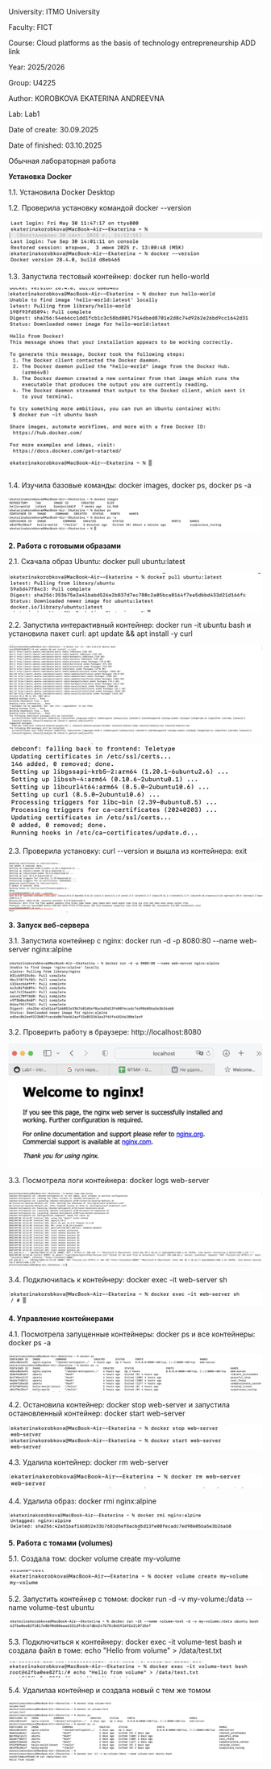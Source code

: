 University: ITMO University

Faculty: FICT

Course: Cloud platforms as the basis of technology entrepreneurship ADD link

Year: 2025/2026

Group: U4225

Author: KOROBKOVA EKATERINA ANDREEVNA

Lab: Lab1

Date of create: 30.09.2025

Date of finished: 03.10.2025

Обычная лабораторная работа

**Установка Docker**

1.1. Установила Docker Desktop
   
1.2. Проверила установку командой docker --version

![alt text](screenshots/version.png)

1.3. Запустила тестовый контейнер: docker run hello-world

![alt text](screenshots/hello-world.png)

1.4. Изучила базовые команды: docker images, docker ps, docker ps -a

![alt text](screenshots/команды.png)

**2. Работа с готовыми образами**

2.1. Скачала образ Ubuntu: docker pull ubuntu:latest

![alt text](screenshots/docker_pull_ubuntu_latest.png)

2.2. Запустила интерактивный контейнер: docker run -it ubuntu bash и установила пакет curl: apt update && apt install -y curl

![alt text](screenshots/1.png)

![alt text](screenshots/2.png) 

2.3. Проверила установку: curl --version и вышла из контейнера: exit

![alt text](screenshots/version_exit.png) 

**3. Запуск веб-сервера**

3.1. Запустила контейнер с nginx: docker run -d -p 8080:80 --name web-server nginx:alpine

![alt text](screenshots/3.png)

3.2. Проверить работу в браузере: http://localhost:8080

![alt text](screenshots/4.png)

3.3. Посмотрела логи контейнера: docker logs web-server

![alt text](screenshots/logs.png) 

3.4. Подключилась к контейнеру: docker exec -it web-server sh

![alt text](screenshots/docker_exec.png)

**4. Управление контейнерами**

4.1. Посмотрела запущенные контейнеры: docker ps и все контейнеры: docker ps -a

![alt text](screenshots/5.png)

4.2. Остановила контейнер: docker stop web-server и запустила остановленный контейнер: docker start web-server

![alt text](screenshots/6.png)

4.3. Удалила контейнер: docker rm web-server

![alt text](screenshots/7.png)

4.4. Удалила образ: docker rmi nginx:alpine

![alt text](screenshots/8.png)

**5. Работа с томами (volumes)**

5.1. Создала том: docker volume create my-volume

![alt text](screenshots/9.png)

5.2. Запустить контейнер с томом: docker run -d -v my-volume:/data --name volume-test ubuntu

![alt text](screenshots/10.png)

5.3. Подключиться к контейнеру: docker exec -it volume-test bash и создала файл в томе: echo "Hello from volume" > /data/test.txt

![alt text](11.png)

5.4. Удалилаа контейнер и создала новый с тем же томом

![alt text](12.png)
